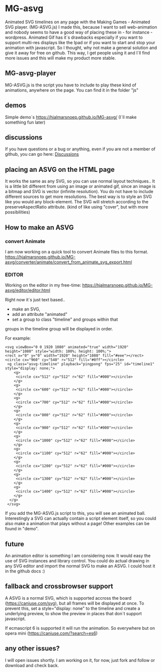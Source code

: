 # MG-asvg
Animated SVG timelines on any page with the Making Games - Animated SVG player. (MG-ASVG.js)
I  made this, because I want to sell web-animation and nobody seems to have a good way of placing these in - for instance - wordpress. Animated Gif has it´s drawbacks especially if you want to support multi-res displays like the Ipad or if
you want to start and stop your animation with javascript.
So I thought, why not make a general solution and give it away for free on github.
This way, I get people using it and I´ll find more issues and this will make my product more stable.

## MG-asvg-player
MG-ASVG.js is the script you have to include to play these kind of animations, anywhere on the page. 
You can find it in the folder "js"

## demos
Simple demo´s https://hjalmarsnoep.github.io/MG-asvg/ (I´ll make something fun later)

## discussions
If you have questions or a bug or anything, even if you are not a member of github, you can go here:
[Discussions](https://github.com/HjalmarSnoep/MG-asvg/discussions/1)

## placing an ASVG on the HTML page
It works the same as any SVG, so you can use normal layout techniques..
It is a little bit different from using an image or animated gif, since an image is a bitmap
and SVG is vector (infinite resolution). You do not have to include different sources to get more resolutions.
The best way is to style an SVG like you would any block-element.
The SVG will stretch according to the preserveAspectRatio attribute.
(kind of like using "cover", but with more possibilities)

## How to make an ASVG

### convert Animate
I am now working on a quick tool to convert Animate files to this format.
https://hjalmarsnoep.github.io/MG-asvg/converter/animate/convert_from_animate_svg_export.html

### EDITOR
Working on the editor in my free-time:
https://hjalmarsnoep.github.io/MG-asvg/editor/editor.html

Right now it´s just text based.. 
- make an SVG, 
- add an attribute "animated"
- set a group to class "timeline" and groups within that

groups in the timeline group will be displayed in order.

For example:

```
<svg viewBox="0 0 1920 1080" animated="true" width="1920" height="1080" style="width: 100%; height: 100%;">
<rect x="0" y="0" width="1920" height="1080" fill="#eee"></rect>
<circle cx="960" cy="540" r="512" fill="#0ff"></circle>
 <g class="asvg-timeline" playback="pingpong" fps="25" id="timeline1" style="display: none;">
  	<g>
     <circle cx="512" cy="512" r="62" fill="#000"></circle>
  	</g>
  	<g>
     <circle cx="600" cy="512" r="62" fill="#000"></circle>
  	</g>
  	<g>
     <circle cx="700" cy="512" r="62" fill="#000"></circle>
  	</g>
  	<g>
     <circle cx="800" cy="512" r="62" fill="#000"></circle>
  	</g>
  	<g>
     <circle cx="900" cy="512" r="62" fill="#000"></circle>
  	</g>
  	<g>
     <circle cx="1000" cy="512" r="62" fill="#000"></circle>
  	</g>
  	<g>
     <circle cx="1100" cy="512" r="62" fill="#000"></circle>
  	</g>
  	<g>
     <circle cx="1200" cy="512" r="62" fill="#000"></circle>
  	</g>
  	<g>
     <circle cx="1300" cy="512" r="62" fill="#000"></circle>
  	</g>
  	<g>
     <circle cx="1400" cy="512" r="62" fill="#000"></circle>
  	</g>
  </g>
 </svg>
```
If you add the MG-ASVG.js script to this, you will see an animated ball.
Interestingly a SVG can actually contain a script element itself, so you could also make a animation that plays without a page!
Other examples can be found in "demo".

## future
An animation editor is something I am considering now. It would easy the use of SVG instances and library control. You could do actual drawing in any SVG editor and import the normal SVG to make an ASVG.
I could host it in the github docs :)

## fallback and crossbrowser support
A ASVG is a normal SVG, which is supported accross the board (https://caniuse.com/svg), 
but all frames will be displayed at once. 
To prevent this, set a style="display: none" to the timeline and create a underlying preview, 
to show the preview in places that don´t support javascript.

If ecmascript 6 is supported it will run the animation.
So everywhere but on opera mini (https://caniuse.com/?search=es6)

## any other issues?
I will open issues shortly. I am working on it, for now, just fork and follow or download and check back.
